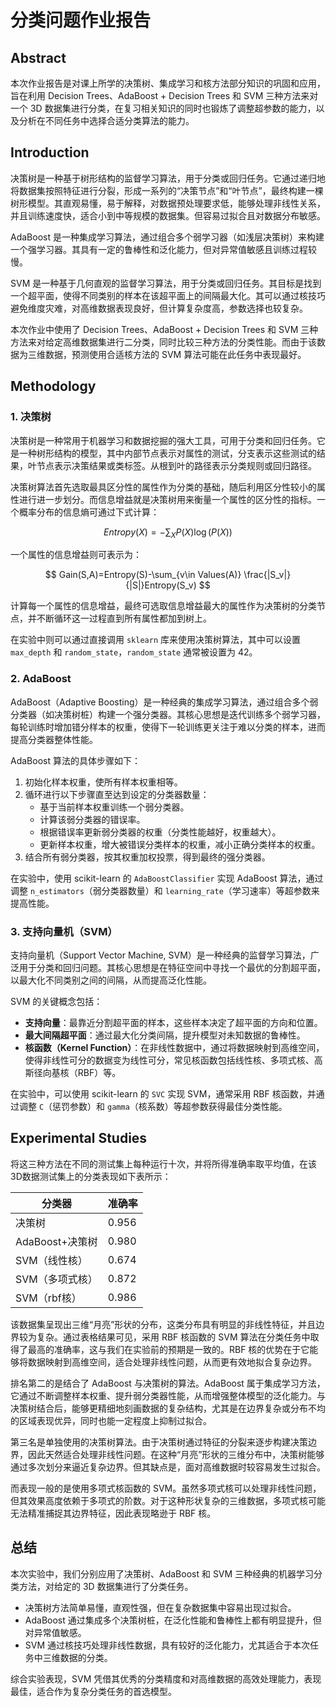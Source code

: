 # 分类问题作业报告

## Abstract

本次作业报告是对课上所学的决策树、集成学习和核方法部分知识的巩固和应用，旨在利用 Decision Trees、AdaBoost + Decision Trees 和 SVM 三种方法来对一个 3D 数据集进行分类，在复习相关知识的同时也锻炼了调整超参数的能力，以及分析在不同任务中选择合适分类算法的能力。

## Introduction

决策树是一种基于树形结构的监督学习算法，用于分类或回归任务。它通过递归地将数据集按照特征进行分裂，形成一系列的“决策节点”和“叶节点”，最终构建一棵树形模型。其直观易懂，易于解释，对数据预处理要求低，能够处理非线性关系，并且训练速度快，适合小到中等规模的数据集。但容易过拟合且对数据分布敏感。

AdaBoost 是一种集成学习算法，通过组合多个弱学习器（如浅层决策树）来构建一个强学习器。其具有一定的鲁棒性和泛化能力，但对异常值敏感且训练过程较慢。

SVM 是一种基于几何直观的监督学习算法，用于分类或回归任务。其目标是找到一个超平面，使得不同类别的样本在该超平面上的间隔最大化。其可以通过核技巧避免维度灾难，对高维数据表现良好，但计算复杂度高，参数选择也较复杂。

本次作业中使用了 Decision Trees、AdaBoost + Decision Trees 和 SVM 三种方法来对给定高维数据集进行二分类，同时比较三种方法的分类性能。而由于该数据为三维数据，预测使用合适核方法的 SVM 算法可能在此任务中表现最好。

## Methodology

### 1. 决策树

决策树是一种常用于机器学习和数据挖掘的强大工具，可用于分类和回归任务。它是一种树形结构的模型，其中内部节点表示对属性的测试，分支表示这些测试的结果，叶节点表示决策结果或类标签。从根到叶的路径表示分类规则或回归路径。

决策树算法首先选取最具区分性的属性作为分类的基础，随后利用区分性较小的属性进行进一步划分。而信息增益就是决策树用来衡量一个属性的区分性的指标。一个概率分布的信息熵可通过下式计算：

$$
Entropy(X) = -\sum_X P(X)\log(P(X))
$$

一个属性的信息增益则可表示为：

$$
Gain(S,A)=Entropy(S)-\sum_{v\in Values(A)} \frac{|S_v|}{|S|}Entropy(S_v)
$$

计算每一个属性的信息增益，最终可选取信息增益最大的属性作为决策树的分类节点，并不断循环这一过程直到所有属性都加到树上。

在实验中则可以通过直接调用 `sklearn` 库来使用决策树算法，其中可以设置 `max_depth` 和 `random_state`，`random_state` 通常被设置为 42。

### 2. AdaBoost

AdaBoost（Adaptive Boosting）是一种经典的集成学习算法，通过组合多个弱分类器（如决策树桩）构建一个强分类器。其核心思想是迭代训练多个弱学习器，每轮训练时增加错分样本的权重，使得下一轮训练更关注于难以分类的样本，进而提高分类器整体性能。

AdaBoost 算法的具体步骤如下：

1. 初始化样本权重，使所有样本权重相等。
2. 循环进行以下步骤直至达到设定的分类器数量：
    - 基于当前样本权重训练一个弱分类器。
    - 计算该弱分类器的错误率。
    - 根据错误率更新弱分类器的权重（分类性能越好，权重越大）。
    - 更新样本权重，增大被错误分类样本的权重，减小正确分类样本的权重。
3. 结合所有弱分类器，按其权重加权投票，得到最终的强分类器。

在实验中，使用 scikit-learn 的 `AdaBoostClassifier` 实现 AdaBoost 算法，通过调整 `n_estimators`（弱分类器数量）和 `learning_rate`（学习速率）等超参数来提高性能。

### 3. 支持向量机（SVM）

支持向量机（Support Vector Machine, SVM）是一种经典的监督学习算法，广泛用于分类和回归问题。其核心思想是在特征空间中寻找一个最优的分割超平面，以最大化不同类别之间的间隔，从而提高泛化性能。

SVM 的关键概念包括：

- **支持向量**：最靠近分割超平面的样本，这些样本决定了超平面的方向和位置。
- **最大间隔超平面**：通过最大化分类间隔，提升模型对未知数据的鲁棒性。
- **核函数（Kernel Function）**：在非线性数据中，通过将数据映射到高维空间，使得非线性可分的数据变为线性可分，常见核函数包括线性核、多项式核、高斯径向基核（RBF）等。

在实验中，可以使用 scikit-learn 的 `SVC` 实现 SVM，通常采用 RBF 核函数，并通过调整 `C`（惩罚参数）和 `gamma`（核系数）等超参数获得最佳分类性能。

## Experimental Studies

将这三种方法在不同的测试集上每种运行十次，并将所得准确率取平均值，在该3D数据测试集上的分类表现如下表所示：

| 分类器          | 准确率 |
| --------------- | ------ |
| 决策树          | 0.956  |
| AdaBoost+决策树 | 0.980  |
| SVM（线性核）   | 0.674  |
| SVM（多项式核） | 0.872  |
| SVM（rbf核）    | 0.986  |

该数据集呈现出三维“月亮”形状的分布，这类分布具有明显的非线性特征，并且边界较为复杂。通过表格结果可见，采用 RBF 核函数的 SVM 算法在分类任务中取得了最高的准确率，这与我们在实验前的预期是一致的。RBF 核的优势在于它能够将数据映射到高维空间，适合处理非线性问题，从而更有效地拟合复杂边界。

排名第二的是结合了 AdaBoost 与决策树的算法。AdaBoost 属于集成学习方法，它通过不断调整样本权重、提升弱分类器性能，从而增强整体模型的泛化能力。与决策树结合后，能够更精细地刻画数据的复杂结构，尤其是在边界复杂或分布不均的区域表现优异，同时也能一定程度上抑制过拟合。

第三名是单独使用的决策树算法。由于决策树通过特征的分裂来逐步构建决策边界，因此天然适合处理非线性问题。在这种“月亮”形状的三维分布中，决策树能够通过多次划分来逼近复杂边界。但其缺点是，面对高维数据时较容易发生过拟合。

而表现一般的是使用多项式核函数的 SVM。虽然多项式核可以处理非线性问题，但其效果高度依赖于多项式的阶数。对于这种形状复杂的三维数据，多项式核可能无法精准捕捉其边界特征，因此表现略逊于 RBF 核。

## 总结

本次实验中，我们分别应用了决策树、AdaBoost 和 SVM 三种经典的机器学习分类方法，对给定的 3D 数据集进行了分类任务。

- 决策树方法简单易懂，直观性强，但在复杂数据集中容易出现过拟合。
- AdaBoost 通过集成多个决策树桩，在泛化性能和鲁棒性上都有明显提升，但对异常值敏感。
- SVM 通过核技巧处理非线性数据，具有较好的泛化能力，尤其适合于本次任务中三维数据的分类。

综合实验表现，SVM 凭借其优秀的分类精度和对高维数据的高效处理能力，表现最佳，适合作为复杂分类任务的首选模型。
